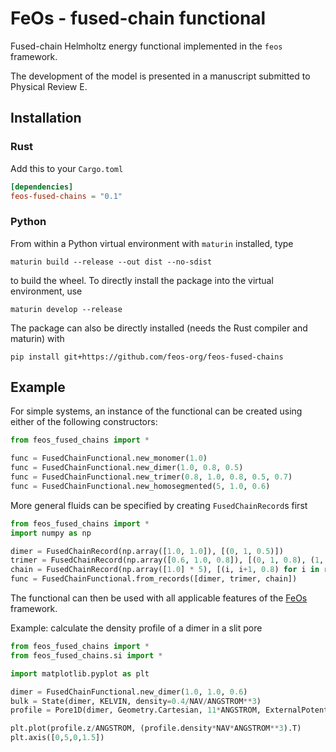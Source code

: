 # FeOs - fused-chain functional

Fused-chain Helmholtz energy functional implemented in the `feos` framework.

The development of the model is presented in a manuscript submitted to Physical Review E.

## Installation

### Rust

Add this to your `Cargo.toml`

```toml
[dependencies]
feos-fused-chains = "0.1"
```
### Python

From within a Python virtual environment with `maturin` installed, type
```
maturin build --release --out dist --no-sdist
```
to build the wheel. To directly install the package into the virtual environment, use
```
maturin develop --release
```
The package can also be directly installed (needs the Rust compiler and maturin) with
```
pip install git+https://github.com/feos-org/feos-fused-chains
```

## Example

For simple systems, an instance of the functional can be created using either of the following constructors:

```python
from feos_fused_chains import *

func = FusedChainFunctional.new_monomer(1.0)
func = FusedChainFunctional.new_dimer(1.0, 0.8, 0.5)
func = FusedChainFunctional.new_trimer(0.8, 1.0, 0.8, 0.5, 0.7)
func = FusedChainFunctional.new_homosegmented(5, 1.0, 0.6)
```
More general fluids can be specified by creating `FusedChainRecord`s first
```python
from feos_fused_chains import *
import numpy as np

dimer = FusedChainRecord(np.array([1.0, 1.0]), [(0, 1, 0.5)])
trimer = FusedChainRecord(np.array([0.6, 1.0, 0.8]), [(0, 1, 0.8), (1, 2, 0.9)])
chain = FusedChainRecord(np.array([1.0] * 5), [(i, i+1, 0.8) for i in range(4)])
func = FusedChainFunctional.from_records([dimer, trimer, chain])
```
The functional can then be used with all applicable features of the [FeOs](https://feos-org.github.io/feos/) framework.

Example: calculate the density profile of a dimer in a slit pore
```python
from feos_fused_chains import *
from feos_fused_chains.si import *

import matplotlib.pyplot as plt

dimer = FusedChainFunctional.new_dimer(1.0, 1.0, 0.6)
bulk = State(dimer, KELVIN, density=0.4/NAV/ANGSTROM**3)
profile = Pore1D(dimer, Geometry.Cartesian, 11*ANGSTROM, ExternalPotential.HardWall(1.0)).initialize(bulk).solve()

plt.plot(profile.z/ANGSTROM, (profile.density*NAV*ANGSTROM**3).T)
plt.axis([0,5,0,1.5])
```